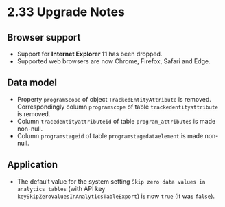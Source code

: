 # 2.33 Upgrade Notes

## Browser support

- Support for **Internet Explorer 11** has been dropped.
- Supported web browsers are now Chrome, Firefox, Safari and Edge.

## Data model

- Property `programScope` of object `TrackedEntityAttribute` is removed. Correspondingly column `programscope` of table `trackedentityattribute` is removed.
- Column `tracedentityattributeid` of table `program_attributes` is made non-null.
- Column `programstageid` of table `programstagedataelement` is made non-null.

## Application

- The default value for the system setting `Skip zero data values in analytics tables` (with API key `keySkipZeroValuesInAnalyticsTableExport`) is now `true` (it was `false`).
